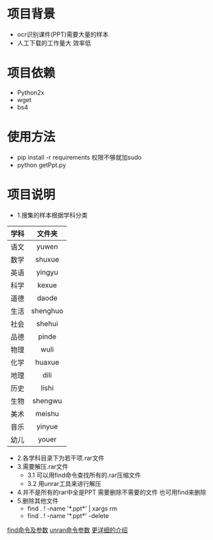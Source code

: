 # 项目背景

- ocr识别课件(PPT)需要大量的样本
- 人工下载的工作量大 效率低

# 项目依赖
- Python2x
- wget
- bs4

# 使用方法
- pip install -r requirements  权限不够就加sudo
- python getPpt.py

# 项目说明
- 1.搜集的样本根据学科分类


| 学科 | 文件夹 |
|:------|:------:|
| 语文 |  yuwen |
| 数学 |  shuxue |
| 英语 |  yingyu |
| 科学 |  kexue |
| 道德 |  daode |
| 生活 |  shenghuo |
| 社会 |  shehui |
| 品德 |  pinde |
| 物理 |  wuli |
| 化学 |  huaxue |
| 地理 |  dili |
| 历史 |  lishi |
| 生物 |  shengwu |
| 美术 |  meishu |
| 音乐 |  yinyue |
| 幼儿 |  youer |

- 2.各学科目录下为若干项.rar文件
- 3.需要解压.rar文件
	- 3.1 可以用find命令查找所有的.rar压缩文件
	- 3.2 用unrar工具来进行解压
- 4.并不是所有的rar中全是PPT 需要删除不需要的文件 也可用find来删除
- 5.删除其他文件
	-  find . ! -name '\*.ppt\*' | xargs rm
	- find . ! -name '\*.ppt\*' -delete

[find命令及参数](http://man.linuxde.net/find)
[unran命令参数](http://codingstandards.iteye.com/blog/792239)
[更详细的介绍](https://www.cnblogs.com/jiangzhaowei/p/5451173.html)














